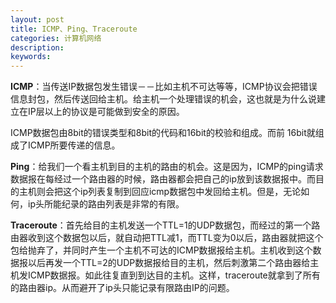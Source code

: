 ```yaml
---
layout: post
title: ICMP、Ping、Traceroute
categories: 计算机网络
description: 
keywords: 
---
```



**ICMP**：当传送IP数据包发生错误－－比如主机不可达等等，ICMP协议会把错误信息封包，然后传送回给主机。给主机一个处理错误的机会，这也就是为什么说建立在IP层以上的协议是可能做到安全的原因。

ICMP数据包由8bit的错误类型和8bit的代码和16bit的校验和组成。而前 16bit就组成了ICMP所要传递的信息。


**Ping**：给我们一个看主机到目的主机的路由的机会。这是因为，ICMP的ping请求数据报在每经过一个路由器的时候，路由器都会把自己的ip放到该数据报中。而目的主机则会把这个ip列表复制到回应icmp数据包中发回给主机。但是，无论如何，ip头所能纪录的路由列表是非常的有限。


**Traceroute**：首先给目的主机发送一个TTL=1的UDP数据包，而经过的第一个路由器收到这个数据包以后，就自动把TTL减1，而TTL变为0以后，路由器就把这个包给抛弃了，并同时产生一个主机不可达的ICMP数据报给主机。主机收到这个数据报以后再发一个TTL=2的UDP数据报给目的主机，然后刺激第二个路由器给主机发ICMP数据报。如此往复直到到达目的主机。这样，traceroute就拿到了所有的路由器ip。从而避开了ip头只能记录有限路由IP的问题。

